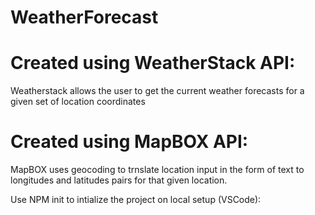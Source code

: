 # WeatherForecast

# Created using WeatherStack API: 
Weatherstack allows the user to get the current weather forecasts for a given set of location coordinates


# Created using MapBOX API: 
MapBOX uses geocoding to trnslate location input in the form of text to longitudes and latitudes pairs for that given location.

Use NPM init to intialize the project on local setup (VSCode): 


